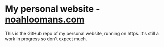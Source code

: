 # My personal website - [noahloomans.com](https://noahloomans.com/)

This is the GitHub repo of my personal website, running on https. It's still a
work in progress so don't expect much.
